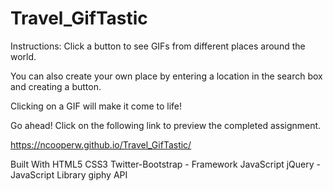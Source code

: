 # Travel_GifTastic
Instructions:
Click a button to see GIFs from different places around the world. 

You can also create your own place by entering a location in the search box and creating a button. 

Clicking on a GIF will make it come to life!


Go ahead! Click on the following link to preview the completed assignment.

https://ncooperw.github.io/Travel_GifTastic/

Built With
HTML5
CSS3
Twitter-Bootstrap - Framework
JavaScript
jQuery - JavaScript Library
giphy API